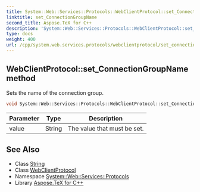 ```yaml
---
title: System::Web::Services::Protocols::WebClientProtocol::set_ConnectionGroupName method
linktitle: set_ConnectionGroupName
second_title: Aspose.TeX for C++
description: 'System::Web::Services::Protocols::WebClientProtocol::set_ConnectionGroupName method. Sets the name of the connection group in C++.'
type: docs
weight: 400
url: /cpp/system.web.services.protocols/webclientprotocol/set_connectiongroupname/
---
```

## WebClientProtocol::set_ConnectionGroupName method


Sets the name of the connection group.

```cpp
void System::Web::Services::Protocols::WebClientProtocol::set_ConnectionGroupName(String value)
```


| Parameter | Type | Description |
| --- | --- | --- |
| value | String | The value that must be set. |

## See Also

* Class [String](../../../system/string/)
* Class [WebClientProtocol](../)
* Namespace [System::Web::Services::Protocols](../../)
* Library [Aspose.TeX for C++](../../../)
